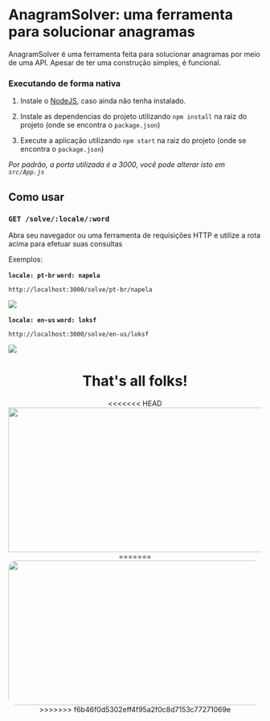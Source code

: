 # AnagramSolver: uma ferramenta para solucionar anagramas

AnagramSolver é uma ferramenta feita para solucionar anagramas por meio de uma API. Apesar de ter uma construção simples, é funcional.

### Executando de forma nativa

1) Instale o [NodeJS](https://nodejs.org/en/), caso ainda não tenha instalado.

2) Instale as dependencias do projeto utilizando `npm install` na raiz do projeto (onde se encontra o `package.json`)

3) Execute a aplicação utilizando `npm start` na raiz do projeto (onde se encontra o `package.json`)

*Por padrão, a porta utilizada é a 3000, você pode alterar isto em `src/App.js`*

## Como usar
### `GET /solve/:locale/:word`
Abra seu navegador ou uma ferramenta de requisições HTTP e utilize a rota acima para efetuar suas consultas

Exemplos:

**`locale: pt-br` `word: napela`**

`http://localhost:3000/solve/pt-br/napela`

<img src="https://i.imgur.com/ZVpy1hY.png">


**`locale: en-us` `word: loksf`**

`http://localhost:3000/solve/en-us/loksf`

<img src="https://i.imgur.com/L78qbrY.png">

<div align="center">
  <h1>That's all folks!</h1>
<<<<<<< HEAD
  <img src="https://i.imgur.com/sqNFhym.jpg" align="center" width="512" height="288">
=======
  <img src="https://i.imgur.com/sqNFhym.jpg" align="center" width="512" height="288" style="border-radius: 15px">
>>>>>>> f6b46f0d5302eff4f95a2f0c8d7153c77271069e
</div>

